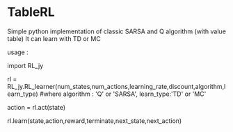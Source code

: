 # TableRL
Simple python implementation of classic SARSA and Q algorithm (with value table)
It can learn with TD or MC

usage : 

import RL_jy

rl = RL_jy.RL_learner(num_states,num_actions,learning_rate,discount,algorithm,learn_type)  #where algorithm : 'Q' or 'SARSA', learn_type:'TD' or 'MC'

action = rl.act(state)

rl.learn(state,action,reward,terminate,next_state,next_action)
